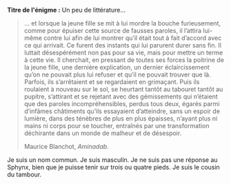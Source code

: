 **Titre de l'énigme :** Un peu de littérature...

> … et lorsque la jeune fille se mit à lui mordre la bouche furieusement, comme pour épuiser cette source de fausses paroles, il l’attira lui-même contre lui afin de lui montrer qu’il était tout à fait d’accord avec ce qui arrivait. Ce furent des instants qui lui parurent durer sans fin. Il luttait désespérément non pas pour sa vie, mais pour mettre un terme à cette vie. Il cherchait, en pressant de toutes ses forces la poitrine de la jeune fille, une dernière explication, un dernier éclaircissement qu’on ne pouvait plus lui refuser et qu’il ne pouvait trouver que là. Parfois, ils s’arrêtaient et se regardaient en grimaçant. Puis ils roulaient à nouveau sur le sol, se heurtant tantôt au tabouret tantôt au pupitre, s’attirant et se rejetant avec des gémissements qui n’étaient que des paroles incompréhensibles, perdus tous deux, égarés parmi d’infâmes châtiments qu’ils essayaient d’atteindre, sans un espoir de lumière, dans des ténèbres de plus en plus épaisses, n’ayant plus ni mains ni corps pour se toucher, entraînés par une transformation déchirante dans un monde de malheur et de désespoir.
>
> Maurice Blanchot, *Aminadab*.

Je suis un nom commun.
Je suis masculin.
Je ne suis pas une réponse au Sphynx, bien que je puisse tenir sur trois ou quatre pieds.
Je suis le cousin du tambour.
